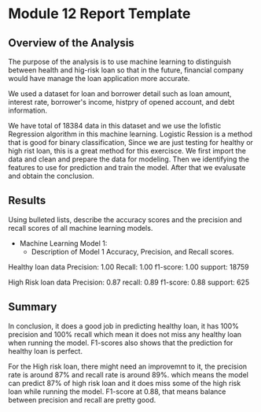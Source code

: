 # Module 12 Report Template

## Overview of the Analysis

The purpose of the analysis is to use machine learning to distinguish between health and hig-risk loan so that in the future, financial company would have manage the loan application more accurate.

We used a dataset for loan and borrower detail such as loan amount, interest rate, borrower's income, histpry of opened account, and debt information. 

We have total of 18384 data in this dataset and we use the lofistic Regression algorithm in this machine learning. Logistic Ression is a method that is good for binary classification, Since we are just testing for healthy or high rist loan, this is a great method for this exercisce. We first import the data and clean and prepare the data for modeling. Then we identifying the features to use for prediction and train the model. After that we evalusate and obtain the conclusion.

## Results

Using bulleted lists, describe the accuracy scores and the precision and recall scores of all machine learning models.

* Machine Learning Model 1:
    * Description of Model 1 Accuracy, Precision, and Recall scores.

Healthy loan data
Precision: 1.00
Recall: 1.00
f1-score: 1.00
support: 18759

High Risk loan data
Precision: 0.87
recall: 0.89
f1-score: 0.88
support: 625

## Summary

In conclusion, it does a good job in predicting healthy loan, it has 100% precision and 100% recall which mean it does not miss any healthy loan when running the model. F1-scores also shows that the prediction for healthy loan is perfect.

For the High risk loan, there might need an improvemnt to it, the precision rate is around 87% and recall rate is around 89%. which means the model can predict 87% of high risk loan and it does miss some of the high risk loan while running the model. F1-score at 0.88, that means balance between precision and recall are pretty good.

